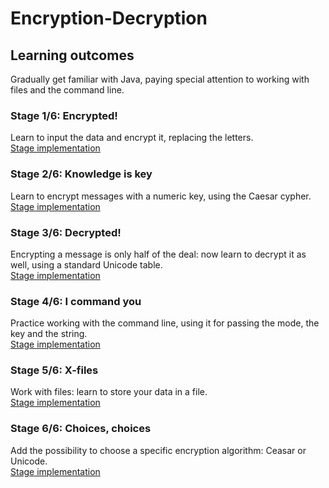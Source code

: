 # Encryption-Decryption
## Learning outcomes
Gradually get familiar with Java, paying special attention to working with files and the command line.
### Stage 1/6: Encrypted!
Learn to input the data and encrypt it, replacing the letters.   
[Stage implementation](https://hyperskill.org/projects/46/stages/245/implement)
### Stage 2/6: Knowledge is key
Learn to encrypt messages with a numeric key, using the Caesar cypher.  
[Stage implementation](https://hyperskill.org/projects/46/stages/246/implement)
### Stage 3/6: Decrypted!
Encrypting a message is only half of the deal: now learn to decrypt it as well, using a standard Unicode table.  
[Stage implementation](https://hyperskill.org/projects/46/stages/247/implement)
### Stage 4/6: I command you
Practice working with the command line, using it for passing the mode, the key and the string.   
[Stage implementation](https://hyperskill.org/projects/46/stages/248/implement)
### Stage 5/6: X-files
Work with files: learn to store your data in a file.  
[Stage implementation](https://hyperskill.org/projects/46/stages/249/implement)
### Stage 6/6: Choices, choices 
Add the possibility to choose a specific encryption algorithm: Ceasar or Unicode.  
[Stage implementation](https://hyperskill.org/projects/46/stages/250/implement)
